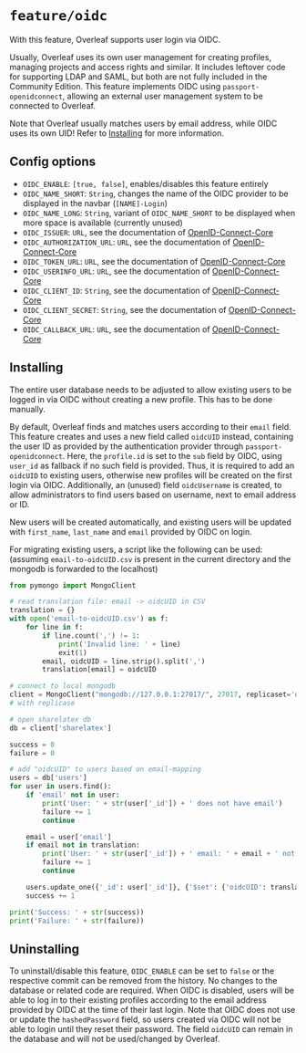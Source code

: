 # `feature/oidc`

With this feature, Overleaf supports user login via OIDC.

Usually, Overleaf uses its own user management for creating profiles, managing projects and access rights and similar. It includes leftover code for supporting LDAP and SAML, but both are not fully included in the Community Edition. This feature implements OIDC using `passport-openidconnect`, allowing an external user management system to be connected to Overleaf.

Note that Overleaf usually matches users by email address, while OIDC uses its own UID! Refer to [Installing](#Installing) for more information.

## Config options

- `OIDC_ENABLE`: `[true, false]`, enables/disables this feature entirely
- `OIDC_NAME_SHORT`: `String`, changes the name of the OIDC provider to be displayed in the navbar (`[NAME]-Login`)
- `OIDC_NAME_LONG`: `String`, variant of `OIDC_NAME_SHORT` to be displayed when more space is available (currently unused)
- `OIDC_ISSUER`: `URL`, see the documentation of [OpenID-Connect-Core](https://openid.net/specs/openid-connect-core-1_0.html)
- `OIDC_AUTHORIZATION_URL`: `URL`, see the documentation of [OpenID-Connect-Core](https://openid.net/specs/openid-connect-core-1_0.html)
- `OIDC_TOKEN_URL`: `URL`, see the documentation of [OpenID-Connect-Core](https://openid.net/specs/openid-connect-core-1_0.html)
- `OIDC_USERINFO_URL`: `URL`, see the documentation of [OpenID-Connect-Core](https://openid.net/specs/openid-connect-core-1_0.html)
- `OIDC_CLIENT_ID`: `String`, see the documentation of [OpenID-Connect-Core](https://openid.net/specs/openid-connect-core-1_0.html)
- `OIDC_CLIENT_SECRET`: `String`, see the documentation of [OpenID-Connect-Core](https://openid.net/specs/openid-connect-core-1_0.html)
- `OIDC_CALLBACK_URL`: `URL`, see the documentation of [OpenID-Connect-Core](https://openid.net/specs/openid-connect-core-1_0.html)

## Installing

The entire user database needs to be adjusted to allow existing users to be logged in via OIDC without creating a new profile. This has to be done manually.

By default, Overleaf finds and matches users according to their `email` field. This feature creates and uses a new field called `oidcUID` instead, containing the user ID as provided by the authentication provider through `passport-openidconnect`. Here, the `profile.id` is set to the `sub` field by OIDC, using `user_id` as fallback if no such field is provided. Thus, it is required to add an `oidcUID` to existing users, otherwise new profiles will be created on the first login via OIDC. Additionally, an (unused) field `oidcUsername` is created, to allow administrators to find users based on username, next to email address or ID.

New users will be created automatically, and existing users will be updated with `first_name`, `last_name` and `email` provided by OIDC on login.

For migrating existing users, a script like the following can be used: (assuming `email-to-oidcUID.csv` is present in the current directory and the mongodb is forwarded to the localhost)
```py
from pymongo import MongoClient

# read translation file: email -> oidcUID in CSV
translation = {}
with open('email-to-oidcUID.csv') as f:
    for line in f:
        if line.count(',') != 1:
            print('Invalid line: ' + line)
            exit(1)
        email, oidcUID = line.strip().split(',')
        translation[email] = oidcUID

# connect to local mongodb
client = MongoClient("mongodb://127.0.0.1:27017/", 27017, replicaset='overleaf', directConnection=True)
# with replicase

# open sharelatex db
db = client['sharelatex']

success = 0
failure = 0

# add "oidcUID" to users based on email-mapping
users = db['users']
for user in users.find():
    if 'email' not in user:
        print('User: ' + str(user['_id']) + ' does not have email')
        failure += 1
        continue

    email = user['email']
    if email not in translation:
        print('User: ' + str(user['_id']) + ' email: ' + email + ' not found in translation file')
        failure += 1
        continue

    users.update_one({'_id': user['_id']}, {'$set': {'oidcUID': translation[email]}})
    success += 1

print('Success: ' + str(success))
print('Failure: ' + str(failure))
```

## Uninstalling

To uninstall/disable this feature, `OIDC_ENABLE` can be set to `false` or the respective commit can be removed from the history. No changes to the database or related code are required. When OIDC is disabled, users will be able to log in to their existing profiles according to the email address provided by OIDC at the time of their last login. Note that OIDC does not use or update the `hashedPassword` field, so users created via OIDC will not be able to login until they reset their password. The field `oidcUID` can remain in the database and will not be used/changed by Overleaf.
